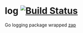 # log [![Build Status](https://travis-ci.org/gotoxu/log.svg?branch=master)](https://travis-ci.org/gotoxu/log)
Go logging package wrapped [zap](https://github.com/uber-go/zap)
